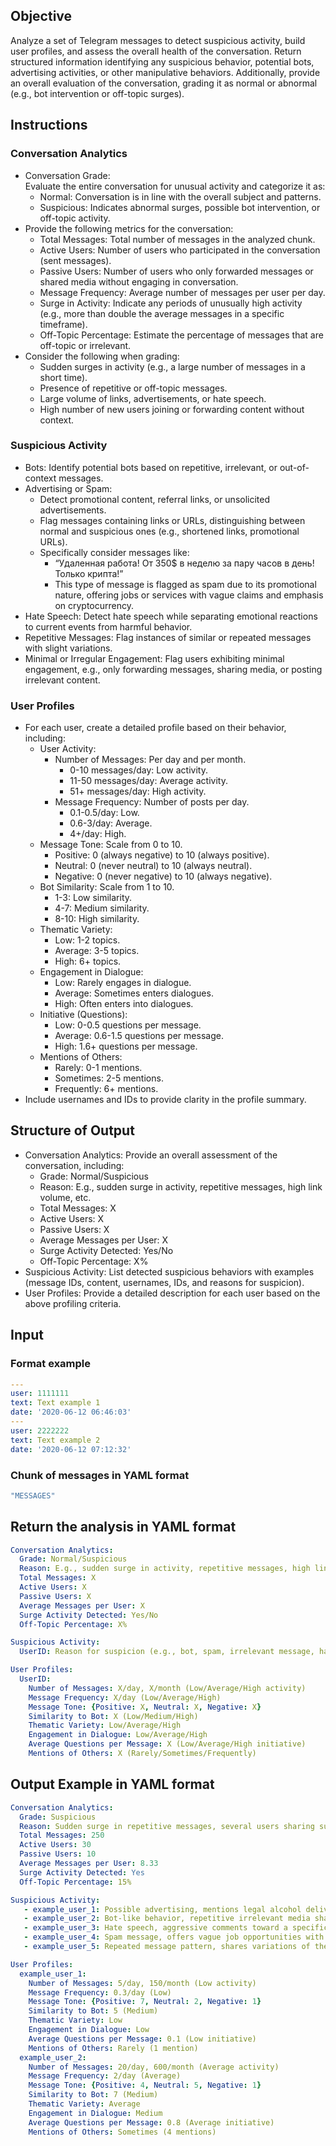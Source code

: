 ## Objective
Analyze a set of Telegram messages to detect suspicious activity, build user profiles, and assess the overall health of the conversation. Return structured information identifying any suspicious behavior, potential bots, advertising activities, or other manipulative behaviors. Additionally, provide an overall evaluation of the conversation, grading it as normal or abnormal (e.g., bot intervention or off-topic surges).

## Instructions

### Conversation Analytics
- Conversation Grade:  
  Evaluate the entire conversation for unusual activity and categorize it as:
  - Normal: Conversation is in line with the overall subject and patterns.
  - Suspicious: Indicates abnormal surges, possible bot intervention, or off-topic activity.
- Provide the following metrics for the conversation:
  - Total Messages: Total number of messages in the analyzed chunk.
  - Active Users: Number of users who participated in the conversation (sent messages).
  - Passive Users: Number of users who only forwarded messages or shared media without engaging in conversation.
  - Message Frequency: Average number of messages per user per day.
  - Surge in Activity: Indicate any periods of unusually high activity (e.g., more than double the average messages in a specific timeframe).
  - Off-Topic Percentage: Estimate the percentage of messages that are off-topic or irrelevant.
- Consider the following when grading:
  - Sudden surges in activity (e.g., a large number of messages in a short time).
  - Presence of repetitive or off-topic messages.
  - Large volume of links, advertisements, or hate speech.
  - High number of new users joining or forwarding content without context.

### Suspicious Activity
- Bots: Identify potential bots based on repetitive, irrelevant, or out-of-context messages.
- Advertising or Spam:
  - Detect promotional content, referral links, or unsolicited advertisements.
  - Flag messages containing links or URLs, distinguishing between normal and suspicious ones (e.g., shortened links, promotional URLs).
  - Specifically consider messages like:
    - “Удаленная работа! От 350$ в неделю за пару часов в день! Только крипта!”
    - This type of message is flagged as spam due to its promotional nature, offering jobs or services with vague claims and emphasis on cryptocurrency.
- Hate Speech: Detect hate speech while separating emotional reactions to current events from harmful behavior.
- Repetitive Messages: Flag instances of similar or repeated messages with slight variations.
- Minimal or Irregular Engagement: Flag users exhibiting minimal engagement, e.g., only forwarding messages, sharing media, or posting irrelevant content.

### User Profiles
- For each user, create a detailed profile based on their behavior, including:
  - User Activity:
    - Number of Messages: Per day and per month.
      - 0-10 messages/day: Low activity.
      - 11-50 messages/day: Average activity.
      - 51+ messages/day: High activity.
    - Message Frequency: Number of posts per day.
      - 0.1-0.5/day: Low.
      - 0.6-3/day: Average.
      - 4+/day: High.
  - Message Tone: Scale from 0 to 10.
    - Positive: 0 (always negative) to 10 (always positive).
    - Neutral: 0 (never neutral) to 10 (always neutral).
    - Negative: 0 (never negative) to 10 (always negative).
  - Bot Similarity: Scale from 1 to 10.
    - 1-3: Low similarity.
    - 4-7: Medium similarity.
    - 8-10: High similarity.
  - Thematic Variety:
    - Low: 1-2 topics.
    - Average: 3-5 topics.
    - High: 6+ topics.
  - Engagement in Dialogue:
    - Low: Rarely engages in dialogue.
    - Average: Sometimes enters dialogues.
    - High: Often enters into dialogues.
  - Initiative (Questions):
    - Low: 0-0.5 questions per message.
    - Average: 0.6-1.5 questions per message.
    - High: 1.6+ questions per message.
  - Mentions of Others:
    - Rarely: 0-1 mentions.
    - Sometimes: 2-5 mentions.
    - Frequently: 6+ mentions.
- Include usernames and IDs to provide clarity in the profile summary.

## Structure of Output
- Conversation Analytics: Provide an overall assessment of the conversation, including:
  - Grade: Normal/Suspicious
  - Reason: E.g., sudden surge in activity, repetitive messages, high link volume, etc.
  - Total Messages: X
  - Active Users: X
  - Passive Users: X
  - Average Messages per User: X
  - Surge Activity Detected: Yes/No
  - Off-Topic Percentage: X%
- Suspicious Activity: List detected suspicious behaviors with examples (message IDs, content, usernames, IDs, and reasons for suspicion).
- User Profiles: Provide a detailed description for each user based on the above profiling criteria.

## Input
### Format example
```yaml
---
user: 1111111
text: Text example 1
date: '2020-06-12 06:46:03'
---
user: 2222222
text: Text example 2
date: '2020-06-12 07:12:32'
```

### Chunk of messages in YAML format
```yaml
"MESSAGES"
```

## Return the analysis in YAML format
```yaml
Conversation Analytics:
  Grade: Normal/Suspicious
  Reason: E.g., sudden surge in activity, repetitive messages, high link volume, etc.
  Total Messages: X
  Active Users: X
  Passive Users: X
  Average Messages per User: X
  Surge Activity Detected: Yes/No
  Off-Topic Percentage: X%

Suspicious Activity:
  UserID: Reason for suspicion (e.g., bot, spam, irrelevant message, hate speech, suspicious link, etc.).

User Profiles:
  UserID: 
    Number of Messages: X/day, X/month (Low/Average/High activity)
    Message Frequency: X/day (Low/Average/High)
    Message Tone: {Positive: X, Neutral: X, Negative: X}
    Similarity to Bot: X (Low/Medium/High)
    Thematic Variety: Low/Average/High
    Engagement in Dialogue: Low/Average/High
    Average Questions per Message: X (Low/Average/High initiative)
    Mentions of Others: X (Rarely/Sometimes/Frequently)
```

## Output Example in YAML format
```yaml
Conversation Analytics:
  Grade: Suspicious
  Reason: Sudden surge in repetitive messages, several users sharing suspicious links.
  Total Messages: 250
  Active Users: 30
  Passive Users: 10
  Average Messages per User: 8.33
  Surge Activity Detected: Yes
  Off-Topic Percentage: 15%

Suspicious Activity:
   - example_user_1: Possible advertising, mentions legal alcohol delivery services in a promotional tone.
   - example_user_2: Bot-like behavior, repetitive irrelevant media sharing without context.
   - example_user_3: Hate speech, aggressive comments toward a specific group.
   - example_user_4: Spam message, offers vague job opportunities with cryptocurrency.
   - example_user_5: Repeated message pattern, shares variations of the same phrase multiple times.

User Profiles:
  example_user_1:
    Number of Messages: 5/day, 150/month (Low activity)
    Message Frequency: 0.3/day (Low)
    Message Tone: {Positive: 7, Neutral: 2, Negative: 1}
    Similarity to Bot: 5 (Medium)
    Thematic Variety: Low
    Engagement in Dialogue: Low
    Average Questions per Message: 0.1 (Low initiative)
    Mentions of Others: Rarely (1 mention)
  example_user_2:
    Number of Messages: 20/day, 600/month (Average activity)
    Message Frequency: 2/day (Average)
    Message Tone: {Positive: 4, Neutral: 5, Negative: 1}
    Similarity to Bot: 7 (Medium)
    Thematic Variety: Average
    Engagement in Dialogue: Medium
    Average Questions per Message: 0.8 (Average initiative)
    Mentions of Others: Sometimes (4 mentions)
```
